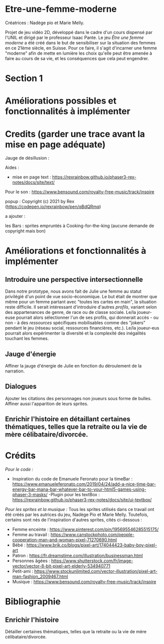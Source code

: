 # Etre-une-femme-moderne
Créatrices : Nadège pio et Marie Melly.

Projet de jeu vidéo 2D, développé dans le cadre d'un cours dispensé par l'UNIL et dirigé par le professeur Isaac Pante. 
Le jeu *Être une femme moderne* a été créé dans le but de sensibiliser sur la situation des femmes en ce 21ème siècle, en Suisse. Pour ce faire, il s'agit d'incarner une femme "moderne" afin de mette en lumière les choix qu'elle peut être amenée à faire au cours de sa vie, et les conséquences que cela peut engendrer.

# Section 1



# Améliorations possibles et fonctionnalités à implémenter
# Credits (garder une trace avant la mise en page adéquate)

Jauge de désillusion : 

Aides : 
- mise en page text : https://rexrainbow.github.io/phaser3-rex-notes/docs/site/text/ 


Pour le son : https://www.bensound.com/royalty-free-music/track/inspire

popup : Copyright (c) 2021 by Rex (https://codepen.io/rexrainbow/pen/qBdQRmq)

a ajouter :

les Bars : sprites empruntés à Cooking-for-the-king (aucune demande de copyright mais bon)


# Améliorations et fonctionnalités à implémenter
## Introduire une perspective intersectionnelle
Dans notre prototype, nous avons fait de Julie une femme au statut privilégié d'un point de vue socio-économique. Le but était de montrer que même pour un femme partant avec "toutes les cartes en main", la situation reste difficile. Il serait intéressant d'introduire d'autres *profils*, variant selon des appartenances de genre, de race ou de classe sociale. Le/la joueur-euse pourrait alors sélectionner l'un de ses profils, qui donnerait accès - ou non - à des *ressources* spécifiques mobilisables comme des "jokers" pendant le jeu (réseau social, ressources financières, etc.). Le/la joueur-eus pourrait alors expérimenter la diversité et la complexité des inégalités touchant les femmes.

## Jauge d'énergie
Affiner la jauge d'énergie de Julie en fonction du déroulement de la narration.

## Dialogues
Ajouter les citations des personnages non joueurs sous forme de bulles. Affiner aussi l'apparition de leurs sprites.

## Enrichir l'histoire en détaillant certaines thématiques, telles que la retraite ou la vie de mère célibataire/divorcée.



# Crédits
_Pour le code :_
- Inspiration du code de Emanuele Feronato pour la timeBar : https://www.emanueleferonato.com/2019/04/24/add-a-nice-time-bar-energy-bar-mana-bar-whatever-bar-to-your-html5-games-using-phaser-3-masks/
-Plugin pour les textBox : https://rexrainbow.github.io/phaser3-rex-notes/docs/site/ui-textbox/

_Pour les sprites et la musique :_ 
Tous les sprites utilisés dans ce travail ont été créés par les autrices du jeu, Nadège Pio et Marie Melly. Toutefois, certains sont nés de l'inspiration d'autres sprites, cités ci-dessous :
- Femme enceinte : https://www.pinterest.com/pin/195695546285515175/
- Femme au travail : https://www.canstockphoto.com/people-cooperation-man-and-woman-pixel-71270690.html
- Bébé : https://www.brik.co/blogs/pixel-art/174044423-baby-boy-pixel-art
- Patron : https://fr.dreamstime.com/illustration/businessman.html
- Personnes âgées : https://www.shutterstock.com/fr/image-vector/vector-8-bit-pixel-art-elderly-534940771
- Petit-ami : https://www.stockunlimited.com/vector-illustration/pixel-art-man-fashion_2009467.html
- Musique : https://www.bensound.com/royalty-free-music/track/inspire

# Bibliographie
## Enrichir l'histoire 
Détailler certaines thématiques, telles que la retraite ou la vie de mère célibataire/divorcée.
